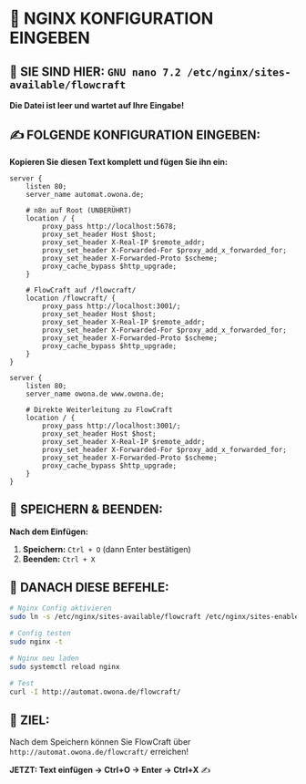 # 📝 NGINX KONFIGURATION EINGEBEN

## 🎯 **SIE SIND HIER:** `GNU nano 7.2 /etc/nginx/sites-available/flowcraft`

**Die Datei ist leer und wartet auf Ihre Eingabe!**

## ✍️ **FOLGENDE KONFIGURATION EINGEBEN:**

**Kopieren Sie diesen Text komplett und fügen Sie ihn ein:**

```nginx
server {
    listen 80;
    server_name automat.owona.de;

    # n8n auf Root (UNBERÜHRT)
    location / {
        proxy_pass http://localhost:5678;
        proxy_set_header Host $host;
        proxy_set_header X-Real-IP $remote_addr;
        proxy_set_header X-Forwarded-For $proxy_add_x_forwarded_for;
        proxy_set_header X-Forwarded-Proto $scheme;
        proxy_cache_bypass $http_upgrade;
    }

    # FlowCraft auf /flowcraft/
    location /flowcraft/ {
        proxy_pass http://localhost:3001/;
        proxy_set_header Host $host;
        proxy_set_header X-Real-IP $remote_addr;
        proxy_set_header X-Forwarded-For $proxy_add_x_forwarded_for;
        proxy_set_header X-Forwarded-Proto $scheme;
        proxy_cache_bypass $http_upgrade;
    }
}

server {
    listen 80;
    server_name owona.de www.owona.de;

    # Direkte Weiterleitung zu FlowCraft
    location / {
        proxy_pass http://localhost:3001/;
        proxy_set_header Host $host;
        proxy_set_header X-Real-IP $remote_addr;
        proxy_set_header X-Forwarded-For $proxy_add_x_forwarded_for;
        proxy_set_header X-Forwarded-Proto $scheme;
        proxy_cache_bypass $http_upgrade;
    }
}
```

## 💾 **SPEICHERN & BEENDEN:**

**Nach dem Einfügen:**

1. **Speichern:** `Ctrl + O` (dann Enter bestätigen)
2. **Beenden:** `Ctrl + X`

## 🚀 **DANACH DIESE BEFEHLE:**

```bash
# Nginx Config aktivieren
sudo ln -s /etc/nginx/sites-available/flowcraft /etc/nginx/sites-enabled/

# Config testen
sudo nginx -t

# Nginx neu laden
sudo systemctl reload nginx

# Test
curl -I http://automat.owona.de/flowcraft/
```

## 🎯 **ZIEL:**
Nach dem Speichern können Sie FlowCraft über `http://automat.owona.de/flowcraft/` erreichen!

**JETZT: Text einfügen → Ctrl+O → Enter → Ctrl+X** ✍️

